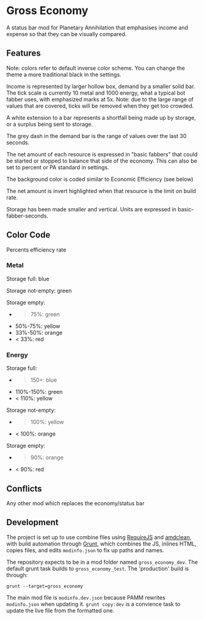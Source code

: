 # Gross Economy

A status bar mod for Planetary Annihilation that emphasises income and expense so that they can be visually compared.

## Features

Note: colors refer to default inverse color scheme.  You can change the theme a more traditional black in the settings.

Income is represented by larger hollow box, demand by a smaller solid bar.  The tick scale is currently 10 metal and 1000 energy, what a typical bot fabber uses, with emphasized marks at 5x.  Note: due to the large range of values that are covered, ticks will be removed when they get too crowded.

A white extension to a bar represents a shortfall being made up by storage, or a surplus being sent to storage.

The grey dash in the demand bar is the range of values over the last 30 seconds.

The net amount of each resource is expressed in "basic fabbers" that could be started or stopped to balance that side of the economy.  This can also be set to percent or PA standard in settings.

The background color is coded similar to Economic Efficiency (see below)

The net amount is invert highlighted when that resource is the limit on build rate.

Storage has been made smaller and vertical.  Units are expressed in basic-fabber-seconds.

## Color Code

Percents efficiency rate

### Metal

Storage full: blue

Storage not-empty: green

Storage empty:
- > 75%: green
- 50%-75%: yellow
- 33%-50%: orange
- < 33%: red

### Energy

Storage full:
- > 150+: blue
- 110%-150%: green
- < 110%: yellow

Storage not-empty:
- > 100%: yellow
- < 100%: orange

Storage empty:
- > 90%: orange
- < 90%: red

## Conflicts

Any other mod which replaces the economy/status bar

## Development

The project is set up to use combine files using [RequireJS](http://requirejs.org/) and [amdclean](https://github.com/gfranko/amdclean), with build automation through [Grunt](http://gruntjs.com/), which combines the JS, inlines HTML, copies files, and edits `modinfo.json` to fix up paths and names.

The repository expects to be in a mod folder named `gross_economy_dev`.  The default grunt task builds to `gross_economy_test`.  The 'production' build is through:

    grunt --target=gross_economy

The main mod file is `modinfo.dev.json` because PAMM rewrites `modinfo.json` when updating it.  `grunt copy:dev` is a convience task to update the live file from the formatted one.

